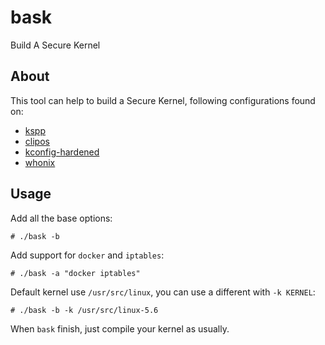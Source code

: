 # bask
Build A Secure Kernel

## About
This tool can help to build a Secure Kernel, following configurations found on:
+ [kspp](http://kernsec.org/wiki/index.php/Kernel_Self_Protection_Project/Recommended_Settings)
+ [clipos](https://docs.clip-os.org/clipos/kernel.html#configuration)
+ [kconfig-hardened](https://github.com/a13xp0p0v/kconfig-hardened-check)
+ [whonix](https://github.com/Whonix/hardened-kernel)

## Usage
Add all the base options:

    # ./bask -b

Add support for `docker` and `iptables`:

    # ./bask -a "docker iptables"

Default kernel use `/usr/src/linux`, you can use a different with `-k KERNEL`:

    # ./bask -b -k /usr/src/linux-5.6

When `bask` finish, just compile your kernel as usually.
